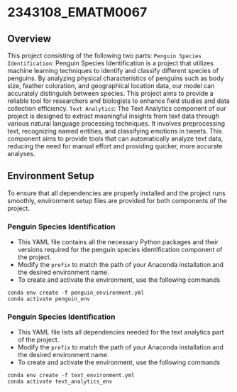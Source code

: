 # 2343108_EMATM0067
## Overview
This project consisting of the following two parts:
`Penguin Species Identification`: Penguin Species Identification is a project that utilizes machine learning techniques to identify and classify different species of penguins. By analyzing physical characteristics of penguins such as body size, feather coloration, and geographical location data, our model can accurately distinguish between species. This project aims to provide a reliable tool for researchers and biologists to enhance field studies and data collection efficiency.
`Text Analytics`: The Text Analytics component of our project is designed to extract meaningful insights from text data through various natural language processing techniques. It involves preprocessing text, recognizing named entities, and classifying emotions in tweets. This component aims to provide tools that can automatically analyze text data, reducing the need for manual effort and providing quicker, more accurate analyses.

## Environment Setup
To ensure that all dependencies are properly installed and the project runs smoothly, environment setup files are provided for both components of the project.
### Penguin Species Identification
* This YAML file contains all the necessary Python packages and their versions required for the penguin species identification component of the project.
* Modify the `prefix` to match the path of your Anaconda installation and the desired environment name. 
* To create and activate the environment, use the following commands
```
conda env create -f penguin_environment.yml
conda activate penguin_env
```

### Penguin Species Identification
* This YAML file lists all dependencies needed for the text analytics part of the project.
* Modify the `prefix` to match the path of your Anaconda installation and the desired environment name. 
* To create and activate the environment, use the following commands
```
conda env create -f text_environment.yml
conda activate text_analytics_env
```